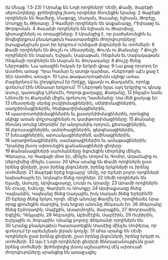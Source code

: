 (Ա Մնաց. 1.5-23)
1 Սրանք են Նոյի որդիների՝ Սէմի, Քամի, Յաբէթի սերունդները. ջրհեղեղից յետոյ որդիներ ծնուեցին նրանց:
2 Յաբէթի որդիներն են Գամերը, Մագոգը, Մադան, Յաւանը, Ելիսան, Թոբէլը, Մոսոքը եւ Թիրասը: 3 Գամերի որդիներն են Ասքանազը, Րիփաթը եւ Թորգոման: 4 Յաւանի որդիներն են Ելիսան ու Թարսիսը, կիտացիներն ու ռոդացիները: 5 Սրանցից է, որ բաժանուեցին եւ ծովեզերքում բնակութիւն հաստատեցին ժողովուրդները՝ իւրաքանչիւրն ըստ իր երկրում ունեցած լեզուների եւ տոհմերի:
6 Քամի որդիներն են Քուշն ու Մեստրեմը, Փուդն ու Քանանը: 7 Քուշի որդիներն են Սաբան, Եւիլան, Սաբաթան, Ռեգման եւ Սաբակաթան: Ռեգմայի որդիներն են Սաբան եւ Յուդադանը: 8 Քուշը ծնեց Նեբրոթին: Նա առաջին հսկան էր երկրի վրայ: 9 Նա քաջ որսորդ էր Աստծու առաջ: Դրա համար էլ ասոյթ դարձաւ. «Նեբրոթի պէս քաջ է Տէր Աստծու առաջ»: 10 Նրա թագաւորութիւնն սկիզբ առաւ Բաբելոնում եւ ընդգրկում էր Որէքը, Աքադն ու Քաղանէն, որոնք գտնւում էին Սենաար երկրում: 11 Նեբրոթն ելաւ այդ երկրից ու գնաց Ասուր, կառուցեց Նինուէն, Ռոբոթ քաղաքը, Քաղանը, 12 ինչպէս նաեւ Նինուէի ու Քաղանի միջեւ գտնուող Դասեմանը: Սա մեծ քաղաք էր: 13 Մեստրեմը սերեց լուդիիմացիներին, սենիիմացիներին, սաղբիիմացիներին, հեփթաղիիմացիներին, 14 պատրոսոնիիմացիներին եւ քասղոնիիմացիներին, որոնցից սկիզբ առան փղշտացիներն ու կափթոորիմացիները: 15 Քանանը ծնունդ տուեց Սիդոնին՝ իր անդրանիկ որդուն, քետացիներին, 16 յեբուսացիներին, ամորհացիներին, գերգեսացիներին, 17 խեւացիներին, արուակացիներին9, ամինացիներին, 18 արադիոնացիներին, սամարացիներին եւ ամաթացիներին: Դրանից յետոյ սփռուեցին քանանացիների ցեղերը: 19 Քանանացիների սահմանները ձգուեցին Սիդոնից մինչեւ Գերարա, որ Գազայի մօտ էր, մինչեւ Սոդոմ եւ Գոմոր, Ադամայից ու Սեբոյիմից մինչեւ Լասա: 20 Ահա սրանք են Քամի որդիներն ըստ իրենց ցեղերի, ըստ իրենց լեզուների, իրենց երկրների ու իրենց տոհմերի:
21 Յաբէթի երէց եղբայրը՝ Սէմը, որ Եբերի բոլոր որդիների նախահայրն էր, նոյնպէս ծնեց որդիներ: 22 Սեմի որդիներն են Ելամը, Ասուրը, Արփաքսադը, Լուդն ու Արամը: 23 Արամի որդիներն են Հուսը, Եմուղը, Գադերն ու Մոսոքը: 24 Արփաքսադը ծնեց Կայնանին, Կայնանը ծնեց Սաղային, իսկ Սաղան ծնեց Եբերին10: 25 Եբերը ծնեց երկու որդի. մէկի անունը Փաղէկ էր, որովհետեւ նրա օրօք ցրուեցին մարդիկ, իսկ եղբօր անունը Յեկտան էր: 26 Յեկտանը ծնեց Էլմոդադին, Սալէքին, Ասարմոդին, Յարաքին, 27 Յոդորամին, Եզէլին, Դեկլային, 28 Գեբաղին, Աբիմէէլին, Սաբէիին, 29 Ուփիրին, Եւիլային ու Յոբաբին: Սրանք բոլորը Յեկտանի որդիներն են: 30 Նրանք բնակութիւն հաստատեցին Մասէից մինչեւ Սոփերա, որ գտնւում էր արեւելեան լերան կողմը: 31 Ահա սրանք են Սէմի որդիներն ըստ իրենց ցեղերի, ըստ իրենց լեզուների, իրենց երկրի ու տոհմերի: 32 Այս է Նոյի որդիների ցեղերի ծննդաբանութիւնն ըստ իրենց տոհմերի: Ջրհեղեղից յետոյ աշխարհով մէկ սփռուած ժողովուրդները սրանցից են առաջացել:
